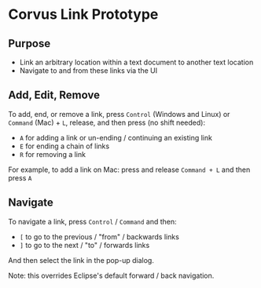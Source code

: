 # Corvus Link Prototype

## Purpose

* Link an arbitrary location within a text document to another text location
* Navigate to and from these links via the UI

## Add, Edit, Remove

To add, end, or remove a link, press `Control`
(Windows and Linux) or `Command` (Mac) + `L`, release, and then press (no shift needed):

* `A` for adding a link or un-ending / continuing an existing link
* `E` for ending a chain of links
* `R` for removing a link

For example, to add a link on Mac: press and release `Command + L` and then press `A`

## Navigate

To navigate a link, press `Control` / `Command` and then:

* `[` to go to the previous / "from" / backwards links
* `]` to go to the next / "to" / forwards links

And then select the link in the pop-up dialog.

Note: this overrides Eclipse's default forward / back navigation.